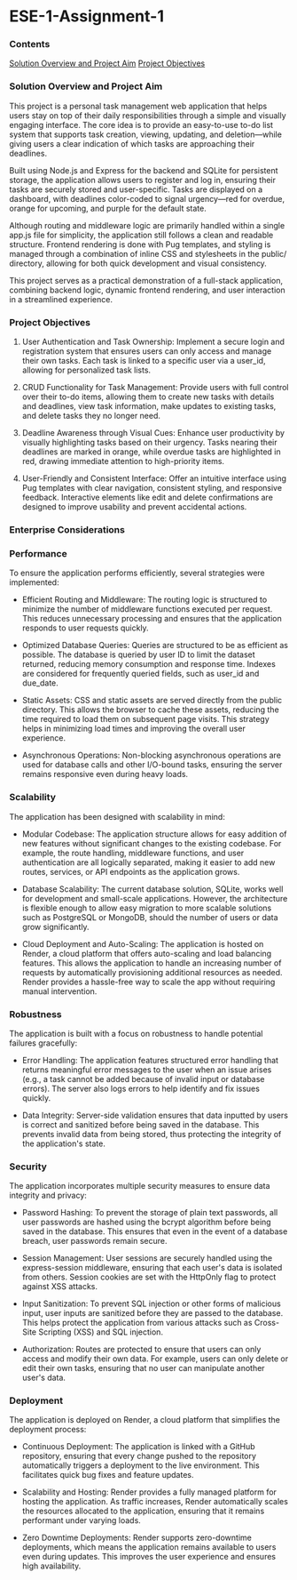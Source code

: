 # ESE-1-Assignment-1

### Contents
[Solution Overview and Project Aim](#solution-overview-and-project-aim)
[Project Objectives](#project-objectives)



### Solution Overview and Project Aim

This project is a personal task management web application that helps users stay on top of their daily responsibilities through a simple and visually engaging interface. The core idea is to provide an easy-to-use to-do list system that supports task creation, viewing, updating, and deletion—while giving users a clear indication of which tasks are approaching their deadlines.

Built using Node.js and Express for the backend and SQLite for persistent storage, the application allows users to register and log in, ensuring their tasks are securely stored and user-specific. Tasks are displayed on a dashboard, with deadlines color-coded to signal urgency—red for overdue, orange for upcoming, and purple for the default state.

Although routing and middleware logic are primarily handled within a single app.js file for simplicity, the application still follows a clean and readable structure. Frontend rendering is done with Pug templates, and styling is managed through a combination of inline CSS and stylesheets in the public/ directory, allowing for both quick development and visual consistency.

This project serves as a practical demonstration of a full-stack application, combining backend logic, dynamic frontend rendering, and user interaction in a streamlined experience.


### Project Objectives

1. User Authentication and Task Ownership:
Implement a secure login and registration system that ensures users can only access and manage their own tasks. Each task is linked to a specific user via a user_id, allowing for personalized task lists.

2. CRUD Functionality for Task Management:
Provide users with full control over their to-do items, allowing them to create new tasks with details and deadlines, view task information, make updates to existing tasks, and delete tasks they no longer need.

3. Deadline Awareness through Visual Cues:
Enhance user productivity by visually highlighting tasks based on their urgency. Tasks nearing their deadlines are marked in orange, while overdue tasks are highlighted in red, drawing immediate attention to high-priority items.

4. User-Friendly and Consistent Interface:
Offer an intuitive interface using Pug templates with clear navigation, consistent styling, and responsive feedback. Interactive elements like edit and delete confirmations are designed to improve usability and prevent accidental actions.


### Enterprise Considerations

### Performance

To ensure the application performs efficiently, several strategies were implemented:

- Efficient Routing and Middleware: The routing logic is structured to minimize the number of middleware functions executed per request. This reduces unnecessary processing and ensures that the application responds to user requests quickly.

- Optimized Database Queries: Queries are structured to be as efficient as possible. The database is queried by user ID to limit the dataset returned, reducing memory consumption and response time. Indexes are considered for frequently queried fields, such as user_id and due_date.

- Static Assets: CSS and static assets are served directly from the public directory. This allows the browser to cache these assets, reducing the time required to load them on subsequent page visits. This strategy helps in minimizing load times and improving the overall user experience.

- Asynchronous Operations: Non-blocking asynchronous operations are used for database calls and other I/O-bound tasks, ensuring the server remains responsive even during heavy loads.

### Scalability

The application has been designed with scalability in mind:

- Modular Codebase: The application structure allows for easy addition of new features without significant changes to the existing codebase. For example, the route handling, middleware functions, and user authentication are all logically separated, making it easier to add new routes, services, or API endpoints as the application grows.

- Database Scalability: The current database solution, SQLite, works well for development and small-scale applications. However, the architecture is flexible enough to allow easy migration to more scalable solutions such as PostgreSQL or MongoDB, should the number of users or data grow significantly.

- Cloud Deployment and Auto-Scaling: The application is hosted on Render, a cloud platform that offers auto-scaling and load balancing features. This allows the application to handle an increasing number of requests by automatically provisioning additional resources as needed. Render provides a hassle-free way to scale the app without requiring manual intervention.

### Robustness

The application is built with a focus on robustness to handle potential failures gracefully:

- Error Handling: The application features structured error handling that returns meaningful error messages to the user when an issue arises (e.g., a task cannot be added because of invalid input or database errors). The server also logs errors to help identify and fix issues quickly.

- Data Integrity: Server-side validation ensures that data inputted by users is correct and sanitized before being saved in the database. This prevents invalid data from being stored, thus protecting the integrity of the application's state.

### Security

The application incorporates multiple security measures to ensure data integrity and privacy:

- Password Hashing: To prevent the storage of plain text passwords, all user passwords are hashed using the bcrypt algorithm before being saved in the database. This ensures that even in the event of a database breach, user passwords remain secure.

- Session Management: User sessions are securely handled using the express-session middleware, ensuring that each user's data is isolated from others. Session cookies are set with the HttpOnly flag to protect against XSS attacks.

- Input Sanitization: To prevent SQL injection or other forms of malicious input, user inputs are sanitized before they are passed to the database. This helps protect the application from various attacks such as Cross-Site Scripting (XSS) and SQL injection.

- Authorization: Routes are protected to ensure that users can only access and modify their own data. For example, users can only delete or edit their own tasks, ensuring that no user can manipulate another user's data.

### Deployment

The application is deployed on Render, a cloud platform that simplifies the deployment process:

- Continuous Deployment: The application is linked with a GitHub repository, ensuring that every change pushed to the repository automatically triggers a deployment to the live environment. This facilitates quick bug fixes and feature updates.

- Scalability and Hosting: Render provides a fully managed platform for hosting the application. As traffic increases, Render automatically scales the resources allocated to the application, ensuring that it remains performant under varying loads.

- Zero Downtime Deployments: Render supports zero-downtime deployments, which means the application remains available to users even during updates. This improves the user experience and ensures high availability.